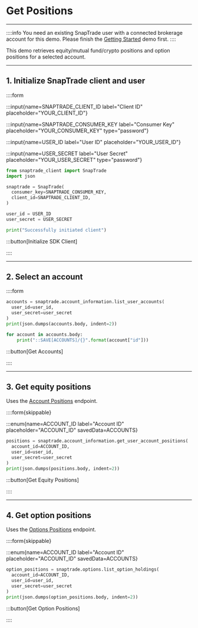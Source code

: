 # Get Positions

---

::::info
You need an existing SnapTrade user with a connected brokerage account for this demo. Please finish the [Getting Started](https://docs.snaptrade.com/demo/getting-started) demo first.
::::

This demo retrieves equity/mutual fund/crypto positions and option positions for a selected account.

---

## 1. Initialize SnapTrade client and user

::::form

:::input{name=SNAPTRADE_CLIENT_ID label="Client ID" placeholder="YOUR_CLIENT_ID"}

:::input{name=SNAPTRADE_CONSUMER_KEY label="Consumer Key" placeholder="YOUR_CONSUMER_KEY" type="password"}

:::input{name=USER_ID label="User ID" placeholder="YOUR_USER_ID"}

:::input{name=USER_SECRET label="User Secret" placeholder="YOUR_USER_SECRET" type="password"}

```python
from snaptrade_client import SnapTrade
import json

snaptrade = SnapTrade(
  consumer_key=SNAPTRADE_CONSUMER_KEY,
  client_id=SNAPTRADE_CLIENT_ID,
)

user_id = USER_ID
user_secret = USER_SECRET

print("Successfully initiated client")
```

:::button[Initialize SDK Client]

::::

---

## 2. Select an account

::::form

```python
accounts = snaptrade.account_information.list_user_accounts(
  user_id=user_id,
  user_secret=user_secret
)
print(json.dumps(accounts.body, indent=2))

for account in accounts.body:
    print("::SAVE[ACCOUNTS]/{}".format(account["id"]))
```

:::button[Get Accounts]

::::

---

## 3. Get equity positions

Uses the [Account Positions](https://docs.snaptrade.com/reference/Account%20Information/AccountInformation_getUserAccountPositions) endpoint.

::::form{skippable}

:::enum{name=ACCOUNT_ID label="Account ID" placeholder="ACCOUNT_ID" savedData=ACCOUNTS}

```python
positions = snaptrade.account_information.get_user_account_positions(
  account_id=ACCOUNT_ID,
  user_id=user_id,
  user_secret=user_secret
)
print(json.dumps(positions.body, indent=2))
```

:::button[Get Equity Positions]

::::

---

## 4. Get option positions

Uses the [Options Positions](https://docs.snaptrade.com/reference/Options/Options_listOptionHoldings) endpoint.

::::form{skippable}

:::enum{name=ACCOUNT_ID label="Account ID" placeholder="ACCOUNT_ID" savedData=ACCOUNTS}

```python
option_positions = snaptrade.options.list_option_holdings(
  account_id=ACCOUNT_ID,
  user_id=user_id,
  user_secret=user_secret
)
print(json.dumps(option_positions.body, indent=2))
```

:::button[Get Option Positions]

::::
